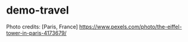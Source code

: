 # demo-travel

Photo credits:
[Paris, France] https://www.pexels.com/photo/the-eiffel-tower-in-paris-4173679/
